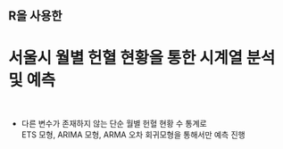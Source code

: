 ## R을 사용한
# 서울시 월별 헌혈 현황을 통한 시계열 분석 및 예측

<br>

- 다른 변수가 존재하지 않는 단순 월별 헌혈 현황 수 통계로  
  ETS 모형, ARIMA 모형, ARMA 오차 회귀모형을 통해서만 예측 진행


